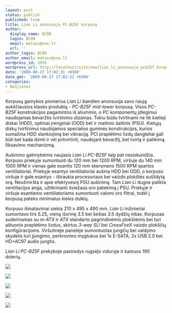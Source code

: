 ```yaml
---
layout: post
status: publish
published: true
title: Lian Li anonsuoja PC-B25F korpusą
author:
  display_name: BC00
  login: BC00
  email: matasx@one.lt
  url: ''
author_login: BC00
author_email: matasx@one.lt
wordpress_id: 3976
wordpress_url: http://localhost/site/new/lian_li_anonsuoja_pcb25f_korpusa/
date: '2009-08-27 17:02:31 +0300'
date_gmt: '2009-08-27 17:02:31 +0300'
categories:
- Naujienos
---
```


<p>Korpusų gamybos pionierius <i>Lian Li</i> šiandien anonsuoja savo naują aukščiausios klasės produktą - <i>PC-B25F</i> <i>mid-tower</i> korpusą. Visos <i>PC-B25F</i> konstrukcijos pagamintos iš aliuminio, o PC komponentų įdiegimui naudojamas bevaržtis tvirtinimo dizainas. Tokiu būdu tvirtinami ne tik kietieji diskai (HDD), optiniai įrenginiai (ODD) bet ir maitinio šaltinis (PSU). Kietųjų diskų tvirtinimui naudojamos specialios guminės konstrukcijos, kurios sumažina HDD slankiojimą bei vibraciją. PCI praplėtimo lizdų dangteliai gali būti bet kada išimti ir vėl pritvirtinti, naudojant bevaržtį, bet tvirtą ir patikimą fiksavimo mechanizmą.</p>
<p>Aušinimo galimybėmis naujasis <i>Lian Li PC-B25F</i> taip pat nesiskundžia. Korpuso priekyje sumontuoti du 120 mm bei 1200 RPM, viršuje du 140 mm 1000 RPM ir vienas gale esantis 120 mm skersmens 1500 RPM spartos ventiliatoriai. Priekyje esantys ventiliatoriai aušina HDD bei ODD, o korpuso viršuje ir gale esantys - ištraukia procesoriaus bei vaizdo plokštės sušildytą orą. Neužmiršta ir apie efektyvesnį PSU aušinimą. Tam <i>Lian Li</i> dugne palikta ventiliacijos anga, užtikrinanti šviežaus oro patekimą į PSU. Priekyje ir viršuje esantiems ventiliatoriams sumontuoti valomi oro filtrai, todėl į korpusą pateks minimalus kiekis dulkių.</p>
<p>Korpuso išmatavimai siekia 210 x 495 x 490 mm. <i>Lian Li</i> inžinieriai sumontavo tirs 5.25, vieną išorinę 3.5 bei šešias 3.5 dydžių nišas. Korpusas suderinamas su <i>m-ATX</i> ir <i>ATX</i> standarto pagrindinėmis plokštėmis bei turi aštuonis praplėtimo lizdus, skirtus <i>3-way SLI</i> bei <i>CrossFireX</i> vaizdo plokščių konfigūracijoms. Viršutinėje panelėje sumontuotas jungčių bei valdymo skydelis turi įjungimo, perkrovimo mygtukus bei 1x E-SATA, 2x USB 2.0 bei HD+AC97 audio jungtis.</p>
<p><i>Lian Li PC-B25F</i> prekyboje pasirodys rugsėjo viduryje ir kainuos 190 dolerių.</p>
<p><img src="http://www.techpowerup.com/img/09-08-27/27f.jpg" /></p>
<p><img src="http://www.techpowerup.com/img/09-08-27/27b.jpg" /></p>
<p><img src="http://www.techpowerup.com/img/09-08-27/27c.jpg" /></p>
<p><img src="http://www.techpowerup.com/img/09-08-27/27a.jpg" /></p>
<p><img src="http://www.techpowerup.com/img/09-08-27/27d.jpg" /></p>
